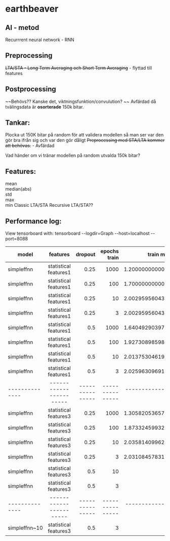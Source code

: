 # earthbeaver

## AI - metod
Recurrrent neural network - RNN

## Preprocessing
~~LTA/STA - Long Term Averaging och Short Term Averaging~~ - flyttad till features

## Postprocessing
~~Behövs?? Kanske det, viktningsfunktion/convulution?  ~~
Avfärdad då tvälingsdata är **osorterade** 150k bitar.



## Tankar:
Plocka ut 150K bitar på random för att validera modellen så man ser var den gör bra ifrån sig och var den gör dåligt
~~Preprocessing med STA/LTA kommer att behövas.~~ - Avfärdad

Vad händer om vi tränar modellen på random utvalda 150k bitar?

## Features:
mean  
median(abs)  
std  
max  
min
Classic LTA/STA
Recursive LTA/STA??

##  Performance log:
View tensorboard with: tensorboard --logdir=Graph --host=localhost --port=8088

| model         | features              | dropout       |epochs train  | train mad     | test mad |
| ------------- |:---------------------:|--------------:|--------------:| -------------:| --------:|
| simpleffnn    | statistical features1 | 0.25          | 1000          |1.2000000000000| 1.800    |
| simpleffnn    | statistical features1 | 0.25          | 100           |1.7000000000000| 1.672    |
| simpleffnn    | statistical features1 | 0.25          | 10            |2.0029595604348| 1.537    |
| simpleffnn    | statistical features1 | 0.25          | 3             |2.0029595604348| 1.540    |
| simpleffnn    | statistical features1 | 0.5           | 1000          |1.6404929039735| 1.650    |
| simpleffnn    | statistical features1 | 0.5           | 100           |1.9273089859860| 1.596    |
| simpleffnn    | statistical features1 | 0.5           | 10            |2.0137530461991| 1.531    |
| simpleffnn    | statistical features1 | 0.5           | 3             |2.0259630969190| 1.497    |
| --------------|-----------------------|---------------|---------------|---------------|----------|
| simpleffnn    | statistical features3 | 0.25          | 1000          |1.3058205365700| 1.830    |
| simpleffnn    | statistical features3 | 0.25          | 100           |1.8733245993213| 1.622    |
| simpleffnn    | statistical features3 | 0.25          | 10            |2.0358140996289| 1.522    |
| simpleffnn    | statistical features3 | 0.25          | 3             |2.0310845783116| 1.489    |
| simpleffnn    | statistical features3 | 0.5           | 10            |               |          |
| simpleffnn    | statistical features3 | 0.5           | 3             |               |          |
| --------------|-----------------------|---------------|---------------|---------------|----------|
| simpleffnn~10 | statistical features3 | 0.5           | 3             |               |          |












